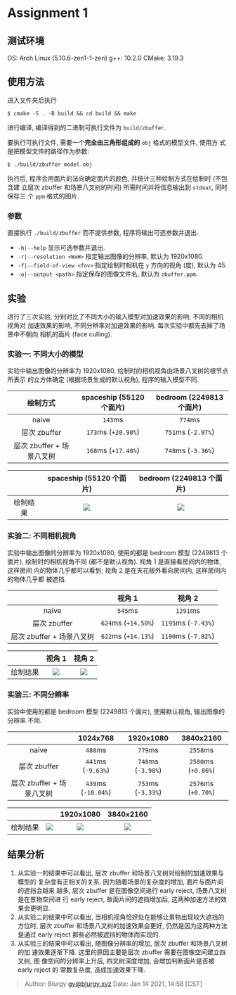 # Assignment 1

## 测试环境

OS: Arch Linux (5.10.6-zen1-1-zen)
g++: 10.2.0
CMake: 3.19.3

## 使用方法

进入文件夹后执行

```shell
$ cmake -S . -B build && cd build && make
```

进行编译, 编译得到的二进制可执行文件为 `build/zbuffer`.

要执行可执行文件, 需要一个**完全由三角形组成的** `obj` 格式的模型文件, 使用方
式是把模型文件的路径作为参数:

```shell
$ ./build/zbuffer model.obj
```

执行后, 程序会用面片的法向确定面片的颜色, 并统计三种绘制方式在绘制时 (不包含建
立层次 zbuffer 和场景八叉树的时间) 所需时间并将信息输出到 `stdout`, 同时保存三
个 `ppm` 格式的图片.

### 参数

直接执行 `./build/zbuffer` 而不提供参数, 程序将输出可选参数并退出.

- `-h|--help` 显示可选参数并退出.
- `-r|--resolution <WxH>` 指定输出图像的分辨率, 默认为 1920x1080.
- `-f|--field-of-view <fov>` 指定绘制时相机在 `y` 方向的视角 (度), 默认为 45.
- `-o|--output <path>` 指定保存的图像文件名, 默认为 `zbuffer.ppm`.

## 实验

进行了三次实验, 分别对比了不同大小的输入模型对加速效果的影响; 不同的相机视角对
加速效果的影响, 不同分辨率对加速效果的影响.  每次实验中都先去掉了场景中不朝向
相机的面片 (face culling).

### 实验一: 不同大小的模型

实验中输出图像的分辨率为 1920x1080, 绘制时的相机视角由场景八叉树的根节点所表示
的立方体确定 (根据场景生成的默认视角), 程序的输入模型不同.

|绘制方式|spaceship (55120 个面片)|bedroom (2249813 个面片)|
|:---:|:---:|:---:|
|naive|`143`ms|`774`ms|
|层次 zbuffer|`173`ms (`+20.98%`)|`751`ms (`-2.97%`)|
|层次 zbuffer + 场景八叉树|`168`ms (`+17.48%`)|`748`ms (`-3.36%`)|

||spaceship (55120 个面片)|bedroom (2249813 个面片)|
|:---:|:---:|:---:|
|绘制结果|![][fig:exp1-spaceship]|![][fig:exp1-bedroom]|

### 实验二: 不同相机视角

实验中输出图像的分辨率为 1920x1080, 使用的都是 bedroom 模型 (2249813 个面片),
绘制时的相机视角不同 (都不是默认视角).  视角 1 是直接看房间内的物体, 这样房间
内的物体几乎都可以看到; 视角 2 是在天花板外看向房间内, 这样房间内的物体几乎都
被遮挡.

||视角 1| 视角 2|
|:---:|:---:|:---:|
|naive|`545`ms|`1291`ms|
|层次 zbuffer|`624`ms (`+14.50%`)|`1195`ms (`-7.43%`)|
|层次 zbuffer + 场景八叉树|`622`ms (`+14.13%`)|`1190`ms (`-7.82%`)|

||视角 1|视角 2|
|:---:|:---:|:---:|
|绘制结果|![][fig:exp2-viewpoint1]|![][fig:exp2-viewpoint2]|

### 实验三: 不同分辨率

实验中使用的都是 bedroom 模型 (2249813 个面片), 使用默认视角, 输出图像的分辨率
不同.

||1024x768|1920x1080|3840x2160|
|:---:|:---:|:---:|:---:|
|naive|`488`ms|`779`ms|`2558`ms|
|层次 zbuffer|`441`ms (`-9.63%`)|`748`ms (`-3.98%`)|`2580`ms (`+0.86%`)|
|层次 zbuffer + 场景八叉树|`439`ms (`-10.04%`)|`753`ms (`-3.33%`)|`2576`ms (`+0.70%`)|

|||1920x1080|3840x2160|
|:---:|:---:|:---:|:---:|
|绘制结果|![][fig:exp3-1024x768]|![][fig:exp3-1920x1080]|![][fig:exp3-3840x2160]|

## 结果分析

1. 从实验一的结果中可以看出, 层次 zbuffer 和场景八叉树对绘制的加速效果与模型的
   复杂度有正相关的关系.  因为随着场景的复杂度的增加, 面片与面片间的遮挡会越来
   越多, 层次 zbuffer 是在图像空间进行 early reject, 场景八叉树是在景物空间进
   行 early reject, 故面片间的遮挡增加后, 这两种加速方法的效果会更明显.
2. 从实验二的结果中可以看出, 当相机视角恰好处在能够让景物出现较大遮挡的方位时,
   层次 zbuffer 和场景八叉树的加速效果会更好, 仍然是因为这两种方法是通过 early
   reject 那些必然被遮挡的物体而实现的.
3. 从实验三的结果中可以看出, 随图像分辨率的增加, 层次 zbuffer 和场景八叉树的加
   速效果逐渐下降.  这里的原因主要是层次 zbuffer 需要在图像空间建立四叉树, 图
   像空间的分辨率上升后, 四叉树深度增加, 会增加判断面片是否被 early reject 的
   常数复杂度, 造成加速效果下降.

[fig:exp1-spaceship]: ./media/exp1/spaceship.png
[fig:exp1-bedroom]: ./media/exp1/bedroom.png

[fig:exp2-viewpoint1]: ./media/exp2/viewpoint1.png
[fig:exp2-viewpoint2]: ./media/exp2/viewpoint2.png

[fig:exp3-1024x768]: ./media/exp3/1024x768.png
[fig:exp3-1920x1080]: ./media/exp3/1920x1080.png
[fig:exp3-3840x2160]: ./media/exp3/3840x2160.png

> Author: Blurgy <gy@blurgy.xyz>
> Date:   Jan 14 2021, 14:58 [CST]
